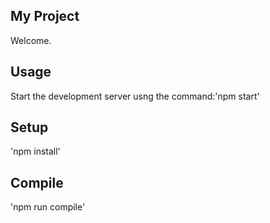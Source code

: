 My Project
---
 
Welcome.

Usage
---

Start the development server usng the command:'npm start'

Setup
---
 
'npm install'

Compile
---

'npm run compile'
